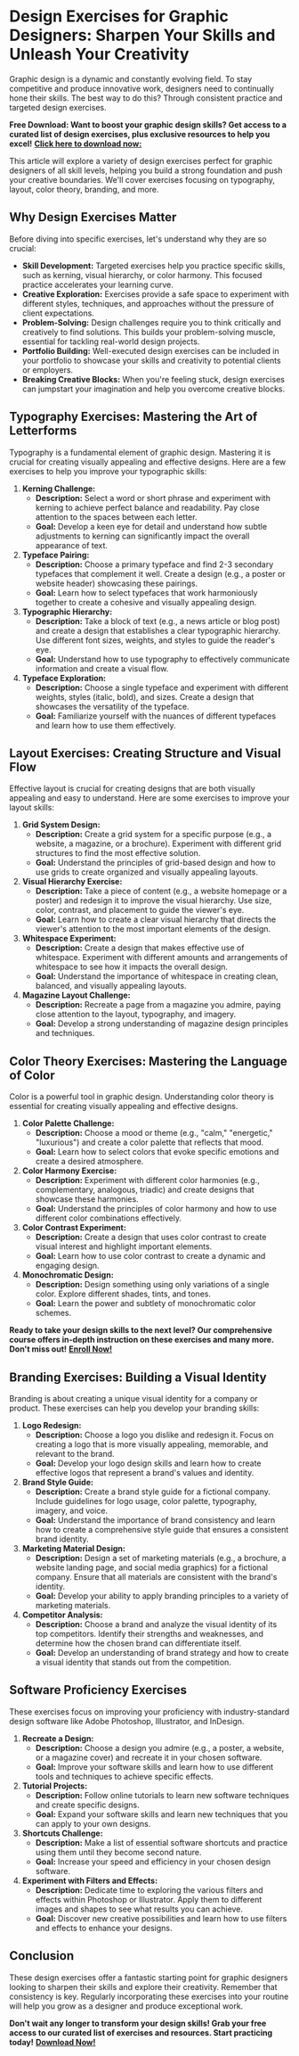 # Design Exercises for Graphic Designers: Sharpen Your Skills and Unleash Your Creativity

Graphic design is a dynamic and constantly evolving field. To stay competitive and produce innovative work, designers need to continually hone their skills. The best way to do this? Through consistent practice and targeted design exercises.

**Free Download: Want to boost your graphic design skills? Get access to a curated list of design exercises, plus exclusive resources to help you excel!** [**Click here to download now:**](https://udemywork.com/design-exercises-for-graphic-designers)

This article will explore a variety of design exercises perfect for graphic designers of all skill levels, helping you build a strong foundation and push your creative boundaries. We'll cover exercises focusing on typography, layout, color theory, branding, and more.

## Why Design Exercises Matter

Before diving into specific exercises, let's understand why they are so crucial:

*   **Skill Development:** Targeted exercises help you practice specific skills, such as kerning, visual hierarchy, or color harmony. This focused practice accelerates your learning curve.
*   **Creative Exploration:** Exercises provide a safe space to experiment with different styles, techniques, and approaches without the pressure of client expectations.
*   **Problem-Solving:** Design challenges require you to think critically and creatively to find solutions. This builds your problem-solving muscle, essential for tackling real-world design projects.
*   **Portfolio Building:** Well-executed design exercises can be included in your portfolio to showcase your skills and creativity to potential clients or employers.
*   **Breaking Creative Blocks:** When you're feeling stuck, design exercises can jumpstart your imagination and help you overcome creative blocks.

## Typography Exercises: Mastering the Art of Letterforms

Typography is a fundamental element of graphic design. Mastering it is crucial for creating visually appealing and effective designs. Here are a few exercises to help you improve your typographic skills:

1.  **Kerning Challenge:**
    *   **Description:** Select a word or short phrase and experiment with kerning to achieve perfect balance and readability. Pay close attention to the spaces between each letter.
    *   **Goal:** Develop a keen eye for detail and understand how subtle adjustments to kerning can significantly impact the overall appearance of text.
2.  **Typeface Pairing:**
    *   **Description:** Choose a primary typeface and find 2-3 secondary typefaces that complement it well. Create a design (e.g., a poster or website header) showcasing these pairings.
    *   **Goal:** Learn how to select typefaces that work harmoniously together to create a cohesive and visually appealing design.
3.  **Typographic Hierarchy:**
    *   **Description:** Take a block of text (e.g., a news article or blog post) and create a design that establishes a clear typographic hierarchy. Use different font sizes, weights, and styles to guide the reader's eye.
    *   **Goal:** Understand how to use typography to effectively communicate information and create a visual flow.
4.  **Typeface Exploration:**
    *   **Description:** Choose a single typeface and experiment with different weights, styles (italic, bold), and sizes. Create a design that showcases the versatility of the typeface.
    *   **Goal:** Familiarize yourself with the nuances of different typefaces and learn how to use them effectively.

## Layout Exercises: Creating Structure and Visual Flow

Effective layout is crucial for creating designs that are both visually appealing and easy to understand. Here are some exercises to improve your layout skills:

1.  **Grid System Design:**
    *   **Description:** Create a grid system for a specific purpose (e.g., a website, a magazine, or a brochure). Experiment with different grid structures to find the most effective solution.
    *   **Goal:** Understand the principles of grid-based design and how to use grids to create organized and visually appealing layouts.
2.  **Visual Hierarchy Exercise:**
    *   **Description:** Take a piece of content (e.g., a website homepage or a poster) and redesign it to improve the visual hierarchy. Use size, color, contrast, and placement to guide the viewer's eye.
    *   **Goal:** Learn how to create a clear visual hierarchy that directs the viewer's attention to the most important elements of the design.
3.  **Whitespace Experiment:**
    *   **Description:** Create a design that makes effective use of whitespace. Experiment with different amounts and arrangements of whitespace to see how it impacts the overall design.
    *   **Goal:** Understand the importance of whitespace in creating clean, balanced, and visually appealing layouts.
4.  **Magazine Layout Challenge:**
    *   **Description:** Recreate a page from a magazine you admire, paying close attention to the layout, typography, and imagery.
    *   **Goal:** Develop a strong understanding of magazine design principles and techniques.

## Color Theory Exercises: Mastering the Language of Color

Color is a powerful tool in graphic design. Understanding color theory is essential for creating visually appealing and effective designs.

1.  **Color Palette Challenge:**
    *   **Description:** Choose a mood or theme (e.g., "calm," "energetic," "luxurious") and create a color palette that reflects that mood.
    *   **Goal:** Learn how to select colors that evoke specific emotions and create a desired atmosphere.
2.  **Color Harmony Exercise:**
    *   **Description:** Experiment with different color harmonies (e.g., complementary, analogous, triadic) and create designs that showcase these harmonies.
    *   **Goal:** Understand the principles of color harmony and how to use different color combinations effectively.
3.  **Color Contrast Experiment:**
    *   **Description:** Create a design that uses color contrast to create visual interest and highlight important elements.
    *   **Goal:** Learn how to use color contrast to create a dynamic and engaging design.
4.  **Monochromatic Design:**
    *   **Description:** Design something using only variations of a single color. Explore different shades, tints, and tones.
    *   **Goal:** Learn the power and subtlety of monochromatic color schemes.

**Ready to take your design skills to the next level? Our comprehensive course offers in-depth instruction on these exercises and many more. Don't miss out!** [**Enroll Now!**](https://udemywork.com/design-exercises-for-graphic-designers)

## Branding Exercises: Building a Visual Identity

Branding is about creating a unique visual identity for a company or product. These exercises can help you develop your branding skills:

1.  **Logo Redesign:**
    *   **Description:** Choose a logo you dislike and redesign it. Focus on creating a logo that is more visually appealing, memorable, and relevant to the brand.
    *   **Goal:** Develop your logo design skills and learn how to create effective logos that represent a brand's values and identity.
2.  **Brand Style Guide:**
    *   **Description:** Create a brand style guide for a fictional company. Include guidelines for logo usage, color palette, typography, imagery, and voice.
    *   **Goal:** Understand the importance of brand consistency and learn how to create a comprehensive style guide that ensures a consistent brand identity.
3.  **Marketing Material Design:**
    *   **Description:** Design a set of marketing materials (e.g., a brochure, a website landing page, and social media graphics) for a fictional company. Ensure that all materials are consistent with the brand's identity.
    *   **Goal:** Develop your ability to apply branding principles to a variety of marketing materials.
4.  **Competitor Analysis:**
    *   **Description:** Choose a brand and analyze the visual identity of its top competitors. Identify their strengths and weaknesses, and determine how the chosen brand can differentiate itself.
    *   **Goal:** Develop an understanding of brand strategy and how to create a visual identity that stands out from the competition.

## Software Proficiency Exercises

These exercises focus on improving your proficiency with industry-standard design software like Adobe Photoshop, Illustrator, and InDesign.

1.  **Recreate a Design:**
    *   **Description:** Choose a design you admire (e.g., a poster, a website, or a magazine cover) and recreate it in your chosen software.
    *   **Goal:** Improve your software skills and learn how to use different tools and techniques to achieve specific effects.
2.  **Tutorial Projects:**
    *   **Description:** Follow online tutorials to learn new software techniques and create specific designs.
    *   **Goal:** Expand your software skills and learn new techniques that you can apply to your own designs.
3.  **Shortcuts Challenge:**
    *   **Description:** Make a list of essential software shortcuts and practice using them until they become second nature.
    *   **Goal:** Increase your speed and efficiency in your chosen design software.
4.  **Experiment with Filters and Effects:**
    *   **Description:** Dedicate time to exploring the various filters and effects within Photoshop or Illustrator. Apply them to different images and shapes to see what results you can achieve.
    *   **Goal:** Discover new creative possibilities and learn how to use filters and effects to enhance your designs.

## Conclusion

These design exercises offer a fantastic starting point for graphic designers looking to sharpen their skills and explore their creativity. Remember that consistency is key. Regularly incorporating these exercises into your routine will help you grow as a designer and produce exceptional work.

**Don't wait any longer to transform your design skills! Grab your free access to our curated list of exercises and resources. Start practicing today!** [**Download Now!**](https://udemywork.com/design-exercises-for-graphic-designers)
